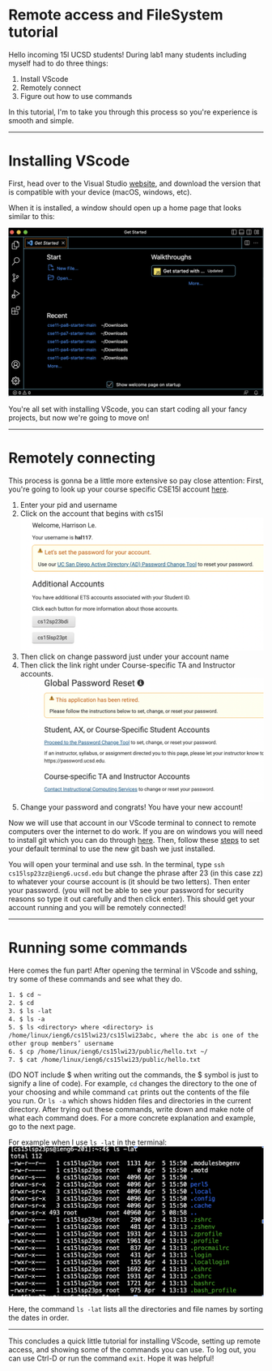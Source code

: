 # Remote access and FileSystem tutorial
Hello incoming 15l UCSD students! During lab1 many students including myself had to do three things:
1. Install VScode
2. Remotely connect
3. Figure out how to use commands

In this tutorial, I'm to take you through this process so you're experience is smooth and simple. 

---
# Installing VScode
First, head over to the Visual Studio [website](https://code.visualstudio.com/), and download the version that is compatible with your device (macOS, 
windows, etc).

When it is installed, a window should open up a home page that looks similar to this: 

![Image](VScode.png)

You're all set with installing VScode, you can start coding all your fancy projects, but now we're going to move on!

---
# Remotely connecting
This process is gonna be a little more extensive so pay close attention:
First, you're going to look up your course specific CSE15l account [here](https://sdacs.ucsd.edu/~icc/index.php).

1. Enter your pid and username
2. Click on the account that begins with cs15l
![Image](Screenshot1.png)
3. Then click on change password just under your account name
4. Then click the link right under Course-specific TA and Instructor accounts.
![Image](Screenshot3.png)
6. Change your password and congrats! You have your new account!

Now we will use that account in our VScode terminal to connect to remote computers over the internet to do work.
If you are on windows you will need to install git which you can do through [here](https://gitforwindows.org/).
Then, follow these [steps](https://stackoverflow.com/questions/42606837/how-do-i-use-bash-on-windows-from-the-visual-studio-code-integrated-terminal/50527994#50527994) to set your default terminal to use the new git bash we just installed. 


You will open your terminal and use ssh. In the terminal, type `ssh cs15lsp23zz@ieng6.ucsd.edu` but change the phrase after 23 (in this case zz) to whatever your course account is (it should be two letters). Then enter your password. (you will not be able to see your password for security reasons so type it out carefully and then click enter). This should get your account running and you will be remotely connected!

---
# Running some commands
Here comes the fun part! After opening the terminal in VScode and sshing, try some of these commands and see what they do.
```
1. $ cd ~
2. $ cd
3. $ ls -lat
4. $ ls -a
5. $ ls <directory> where <directory> is /home/linux/ieng6/cs15lwi23/cs15lwi23abc, where the abc is one of the other group members’ username
6. $ cp /home/linux/ieng6/cs15lwi23/public/hello.txt ~/
7. $ cat /home/linux/ieng6/cs15lwi23/public/hello.txt
```
(DO NOT include $ when writing out the commands, the $ symbol is just to signify a line of code). For example, `cd` changes the directory to the one of your choosing and while command `cat` prints out the contents of the file you run. Or `ls -a` which shows hidden files and directories in the current directory. After trying out these commands, write down and make note of what each command does. For a more concrete explanation and example, go to the next page. 

For example when I use `ls -lat` in the terminal:
![Image](Screenshot4.png)
 
Here, the command `ls -lat` lists all the directories and file names by sorting the dates in order. 

---


This concludes a quick little tutorial for installing VScode, setting up remote access, and showing some of the commands you can use. To log out, you can use Ctrl-D or run the command `exit`. Hope it was helpful!
